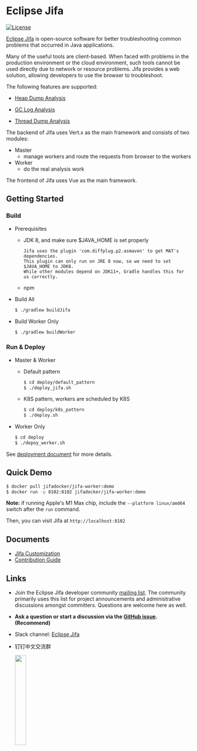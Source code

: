 <!--
    Copyright (c) 2020 Contributors to the Eclipse Foundation

    See the NOTICE file(s) distributed with this work for additional
    information regarding copyright ownership.

    This program and the accompanying materials are made available under the
    terms of the Eclipse Public License 2.0 which is available at
    http://www.eclipse.org/legal/epl-2.0

    SPDX-License-Identifier: EPL-2.0
 -->

# Eclipse Jifa

[![License](https://img.shields.io/badge/License-EPL%202.0-green.svg)](https://opensource.org/licenses/EPL-2.0)

[Eclipse Jifa](https://eclipse.org/jifa) is open-source software for better troubleshooting common problems that occurred in Java applications.

Many of the useful tools are client-based. When faced with problems in the production environment or the cloud environment, such tools cannot be used directly due to network or resource problems. Jifa provides a web solution, allowing developers to use the browser to troubleshoot.

The following features are supported:

- [Heap Dump Analysis](backend/heap-dump-analyzer/README.md)

- [GC Log Analysis](backend/gc-log-analyzer/README.md)

- [Thread Dump Analysis](backend/thread-dump-analyzer/README.md)

The backend of Jifa uses Vert.x as the main framework and consists of two modules:

- Master
    - manage workers and route the requests from browser to the workers
- Worker
    - do the real analysis work
  
The frontend of Jifa uses Vue as the main framework.

## Getting Started

### Build

- Prerequisites
  - JDK 8, and make sure $JAVA_HOME is set properly

    ```
    Jifa uses the plugin 'com.diffplug.p2.asmaven' to get MAT's dependencies.
    This plugin can only run on JRE 8 now, so we need to set $JAVA_HOME to JDK8.
    While other modules depend on JDK11+, Gradle handles this for us correctly.
    ```
  - npm

- Build All
  
  ```bash
  $ ./gradlew buildJifa
  ```

- Build Worker Only

  ```bash
  $ ./gradlew buildWorker
  ```

### Run & Deploy

- Master & Worker

  - Default pattern
    ```bash
    $ cd deploy/default_pattern
    $ ./deploy_jifa.sh
    ```

  - K8S pattern, workers are scheduled by K8S
    ```bash
    $ cd deploy/k8s_pattern
    $ ./deploy.sh
    ```
    
- Worker Only
  ```bash
  $ cd deploy
  $ ./depoy_worker.sh
  ```

See [deployment document](deploy/README.md) for more details.

## Quick Demo

```bash
$ docker pull jifadocker/jifa-worker:demo
$ docker run -p 8102:8102 jifadocker/jifa-worker:demo
```

**Note:**  if running Apple's M1 Max chip, include the `--platform linux/amd64` switch after the `run` command.

Then, you can visit Jifa at `http://localhost:8102`

## Documents

- [Jifa Customization](CUSTOMIZATION.md)
- [Contribution Guide](CONTRIBUTING.md)
    
## Links

- Join the Eclipse Jifa developer community [mailing list](https://accounts.eclipse.org/mailing-list/jifa-dev).
  The community primarily uses this list for project announcements and administrative discussions amongst committers.
  Questions are welcome here as well.
- **Ask a question or start a discussion via the [GitHub issue](https://github.com/eclipse/jifa/issues).(Recommend)**
- Slack channel: [Eclipse Jifa](https://eclipsejifa.slack.com)
- 钉钉中文交流群

  <div>
    <img src=https://user-images.githubusercontent.com/33491035/188837171-7e49b620-fcb0-49b6-9e66-71391d58eca1.JPG width=25%/>
  </div>

